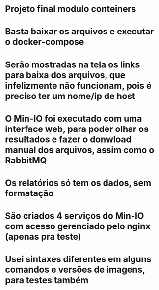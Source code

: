 # Projeto final modulo conteiners

# Basta baixar os arquivos e executar o docker-compose
# Serão mostradas na tela os links para baixa dos arquivos, que infelizmente não funcionam, pois é preciso ter um nome/ip de host
# O Min-IO foi executado com uma interface web, para poder olhar os resultados e fazer o donwload manual dos arquivos, assim como o RabbitMQ
# Os relatórios só tem os dados, sem formatação
# São criados 4 serviços do Min-IO com acesso gerenciado pelo nginx (apenas pra teste)
# Usei sintaxes diferentes em alguns comandos e versões de imagens, para testes também
